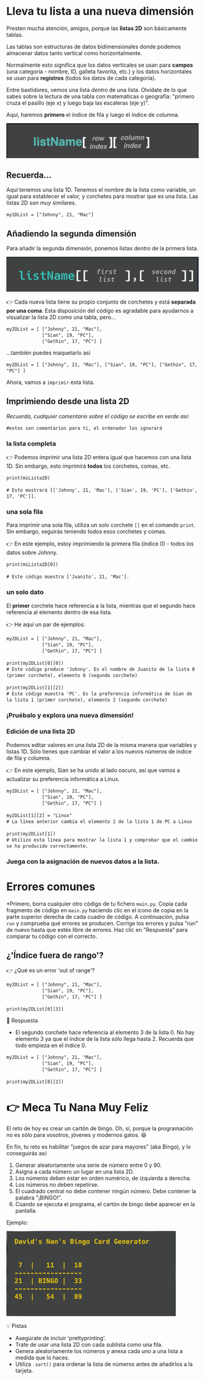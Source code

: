 # Lleva tu lista a una nueva dimensión

Presten mucha atención, amigos, porque las **listas 2D** son básicamente tablas.

Las tablas son estructuras de datos bidimensionales donde podemos almacenar datos tanto vertical como horizontalmente. 

Normalmente esto significa que los datos verticales se usan para **campos** (una categoría - nombre, ID, galleta favorita, etc.) y los datos horizontales se usan para **registros** (todos los datos de cada categoría).


Entre bastidores, vemos una lista *dentro* de una lista. Olvídate de lo que sabes sobre la lectura de una tabla con matemáticas o geografía: "primero cruza el pasillo (eje x) y luego baja las escaleras (eje y)". 

Aquí, haremos **primero** el índice de fila y luego el índice de columna. 

![alt text](image.png)


## Recuerda...

Aquí tenemos una lista 1D. Tenemos el nombre de la lista como variable, un igual para establecer el valor, y corchetes para mostrar que es una lista. Las listas 2D son *muy* similares. 
```
my1DList = ["Johnny", 21, "Mac"]
```

## Añadiendo la segunda dimensión

Para añadir la segunda dimensión, ponemos listas *dentro* de la primera lista. 

![alt text](image-1.png)

👉 Cada nueva lista tiene su propio conjunto de corchetes y está **separada por una coma**. Esta disposición del código es agradable para ayudarnos a visualizar la lista 2D como una tabla, pero...

```
my2DList = [ ["Johnny", 21, "Mac"],
             ["Sian", 19, "PC"],
             ["Gethin", 17, "PC"] ]
```
 ...también puedes maquetarlo así
 
```
my2DList = [ ["Johnny", 21, "Mac"], ["Sian", 19, "PC"], ["Gethin", 17, "PC"] ]
```
Ahora, vamos a `imprimir` esta lista.

## Imprimiendo desde una lista 2D
*Recuerda, cualquier comentario sobre el código se escribe en verde así:* 

```
#estos son comentarios para ti, el ordenador los ignorará
```
### la lista completa
👉 Podemos imprimir una lista 2D entera igual que hacemos con una lista 1D.  Sin embargo, esto imprimirá **todos** los corchetes, comas, etc.



```
print(miLista2D)

# Esto mostrará [['Johnny', 21, 'Mac'], ['Sian', 19, 'PC'], ['Gethin', 17, 'PC']].
```
### una sola fila
Para imprimir una sola fila, utiliza un solo corchete `[]` en el comando `print`.  Sin embargo, seguirás teniendo todos esos corchetes y comas.  

👉 En este ejemplo, estoy imprimiendo la primera fila (índice 0) - todos los datos sobre Johnny.


```
print(miLista2D[0])

# Este código muestra ['Juanito', 21, 'Mac'].
```

### un solo dato

El **primer** corchete hace referencia a la lista, mientras que el segundo hace referencia al elemento dentro de esa lista.

👉 He aquí un par de ejemplos:


```
my2DList = [ ["Johnny", 21, "Mac"],
             ["Sian", 19, "PC"],
             ["Gethin", 17, "PC"] ]

print(my2DList[0][0])
# Este código produce 'Johnny'. Es el nombre de Juanito de la lista 0 (primer corchete), elemento 0 (segundo corchete)

print(my2DList[1][2])
# Este código muestra 'PC'. Es la preferencia informática de Sian de la lista 1 (primer corchete), elemento 2 (segundo corchete)
```

### ¡Pruébalo y explora una nueva dimensión!

### Edición de una lista 2D

Podemos editar valores en una lista 2D de la misma manera que variables y listas 1D. Sólo tienes que cambiar el valor a los nuevos números de índice de fila y columna.

👉 En este ejemplo, Sian se ha unido al lado oscuro, así que vamos a actualizar su preferencia informática a Linux.
```
my2DList = [ ["Johnny", 21, "Mac"],
             ["Sian", 19, "PC"],
             ["Gethin", 17, "PC"] ]

my2DList[1][2] = "Linux"
# La línea anterior cambia el elemento 2 de la lista 1 de PC a Linux

print(my2DList[1])
# Utilizo esta línea para mostrar la lista 1 y comprobar que el cambio se ha producido correctamente.
```
### Juega con la asignación de nuevos datos a la lista.

# Errores comunes

*Primero, borra cualquier otro código de tu fichero `main.py`. Copia cada fragmento de código en `main.py` haciendo clic en el icono de copia en la parte superior derecha de cada cuadro de código. A continuación, pulsa `run` y comprueba qué errores se producen. Corrige los errores y pulsa "run" de nuevo hasta que estés libre de errores. Haz clic en "Respuesta" para comparar tu código con el correcto.

## ¿'Índice fuera de rango'?

👉 ¿Qué es un error 'out of range'?


```
my2DList = [ ["Johnny", 21, "Mac"],
             ["Sian", 19, "PC"],
             ["Gethin", 17, "PC"] ]

print(my2DList[0][3])

```

<detalles> <sumario> 👀 Respuesta </sumario>

- El segundo corchete hace referencia al elemento 3 de la lista 0. No hay elemento 3 ya que el índice de la lista sólo llega hasta 2. Recuerda que todo empieza en el índice 0.

```
my2DList = [ ["Johnny", 21, "Mac"],
             ["Sian", 19, "PC"],
             ["Gethin", 17, "PC"] ]

print(my2DList[0][2])

```

</detalles>


# 👉 Meca Tu Nana Muy Feliz

El reto de hoy es crear un cartón de bingo. Oh, sí, porque la programación no es sólo para vosotros, jóvenes y modernos gatos. 😆

En fin, tu reto es habilitar "juegos de azar para mayores" (aka Bingo), y lo conseguirás así:

1. Generar aleatoriamente una serie de número entre 0 y 90.
2. Asigna a cada número un lugar en una lista 2D.
3. Los números deben estar en orden numérico, de izquierda a derecha.
4. Los números no deben repetirse.
5. El cuadrado central no debe contener ningún número. Debe contener la palabra "¡BINGO!".
6. Cuando se ejecuta el programa, el cartón de bingo debe aparecer en la pantalla.



Ejemplo:

![alt text](image-2.png)

<detalles> <sumario> 💡 Pistas </sumario>

- Asegúrate de incluir 'prettyprinting'.
- Trate de usar una lista 2D con cada sublista como una fila.
- Genera aleatoriamente los números y anexa cada uno a una lista a medida que lo haces.
- Utiliza `.sort()` para ordenar la lista de números antes de añadirlos a la tarjeta.





</detalles>